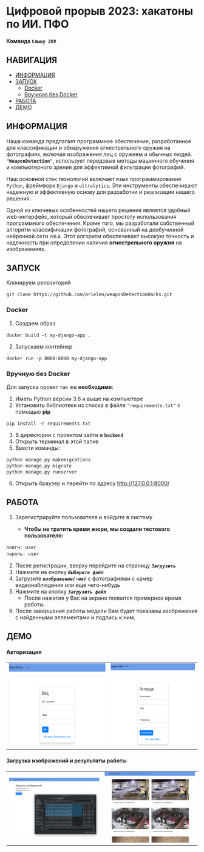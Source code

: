# Цифровой прорыв 2023: хакатоны по ИИ. ПФО

**Команда `Слышу ZOV`**


## НАВИГАЦИЯ

- [ИНФОРМАЦИЯ](#ИНФОРМАЦИЯ)
- [ЗАПУСК](#ЗАПУСК)
    -  [Docker](#Docker)
    -  [Вручную без Docker](#Вручную-без-Docker)
- [РАБОТА](#РАБОТА)
- [ДЕМО](#ДЕМО)


## ИНФОРМАЦИЯ
Наша команда предлагает программное обеспечение, разработанное для классификации и обнаружения огнестрельного оружия на фотографиях, включая изображения лиц с оружием и обычных людей. **`"WeaponDetection"`**, использует передовые методы машинного обучения и компьютерного зрения для эффективной фильтрации фотографий.

Наш основной стек технологий включает язык программирования `Python`, фреймворк `Django` и `ultralytics`. Эти инструменты обеспечивают надежную и эффективную основу для разработки и реализации нашего решения.

Одной из ключевых особенностей нашего решения является удобный web-интерфейс, который обеспечивает простоту использования программного обеспечения. Кроме того, мы разработали собственный алгоритм классификации фотографий, основанный на дообученной нейронной сети `YOLA`. Этот алгоритм обеспечивает высокую точность и надежность при определении наличия **огнестрельного оружия** на изображениях.


## ЗАПУСК

Клонируем репозиторий
```commandline
git clone https://github.com/arielen/weaponDetectionHacks.git
```

### Docker

1) Создаем образ
```
docker build -t my-django-app .
```
2) Запускаем контейнер
```
docker run -p 8000:8000 my-django-app
```

### Вручную без Docker

Для запуска проект так же **необходимо**:
1) Иметь Python версии 3.6 и выше на компьютере
2) Установить библиотеки из списка в файле `"requirements.txt"` с помощью **pip**
```commandline
pip install -r requirements.txt
```
3) В директории с проектом зайти в **`backend`**
4) Открыть терминал в этой папке
5) Ввести команды: 
```commandline
python manage.py makemigrations
python manage.py migrate
python manage.py runserver
```
6) Открыть браузер и перейти по адресу http://127.0.0.1:8000/

## РАБОТА
1) Зарегистрируйте пользователя и войдите в систему

    - **Чтобы не тратить время жюри, мы создали тестового пользователя:**
```sh
лоигн: user
пароль: user
```

2) После регистрации, вверху перейдите на страницу ***`Загрузить`***
3) Нажмите на кнопку ***`Выберите файл`***
4) Загрузите ***`изображение(-ия)`*** с фотографиями с камер видеонаблюдения или еще чего-нибудь
5) Нажмите на кнопку ***`Загрузить файл`***
   - После нажатия у Вас на экране появится примерное время работы.
6) После завершения работы модели Вам будет показаны изображения с найденными эллементами и подпись к ним.

## ДЕМО

#### Авторизация

<table>
    <tr>
        <td><img src="images/image_login" height="220"></td>
        <td><img src="images/image_register" height="220"></td>
    </tr>
</table>

#### Загрузка изображений и результаты работы

<table>
    <tr>
        <td><img src="images/image_uploadImages" ></td>
        <td><img src="images/image_predictImages"></td>
    </tr>
</table>